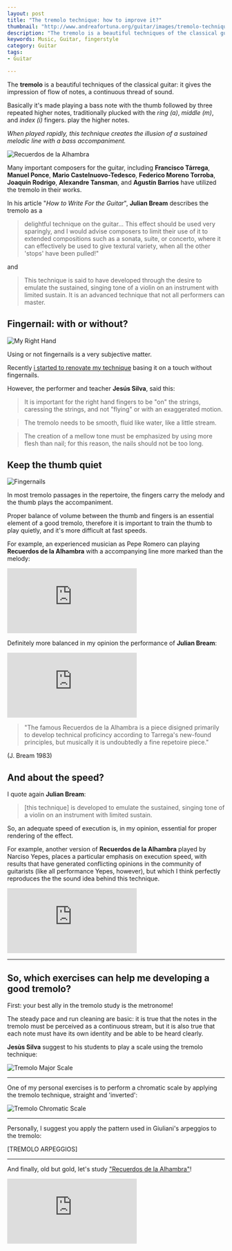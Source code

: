 ```yaml
---
layout: post
title: "The tremolo technique: how to improve it?"
thumbnail: "http://www.andreafortuna.org/guitar/images/tremolo-technique/recuerdos_de_la_alhambra.jpg"
description: "The tremolo is a beautiful techniques of the classical guitar: it gives the impression of flow of notes, a continuous thread of sound. "
keywords: Music, Guitar, fingerstyle
category: Guitar
tags: 
- Guitar

---
```


The **tremolo** is a beautiful techniques of the classical guitar: it gives the impression of flow of notes, a continuous thread of sound. 

Basically it's made playing a bass note with the thumb followed by three repeated higher notes, traditionally plucked with the *ring (a)*, *middle (m)*, and *index (i)* fingers. play the higher notes. 

*When played rapidly, this technique creates the illusion of a sustained melodic line with a bass accompaniment.* 

![Recuerdos de la Alhambra](http://www.andreafortuna.org/guitar/images/tremolo-technique/recuerdos_de_la_alhambra.jpg)

Many important composers for the guitar, including **Francisco Tárrega**, **Manuel Ponce**, **Mario Castelnuovo-Tedesco**, **Federico Moreno Torroba**, **Joaquín Rodrigo**, **Alexandre Tansman**, and **Agustín Barrios** have utilized the tremolo in their works.

In his article "*How to Write For the Guitar*", **Julian Bream** describes the tremolo as a 

>delightful technique on the guitar... This effect should be used very sparingly, and I would advise composers to limit their use of it to extended compositions such as a sonata, suite, or concerto, where it can effectively be used to give textural variety, when all the other 'stops' have been pulled!"

and

>This technique is said to have developed through the desire to emulate the sustained, singing tone of a violin on an instrument with limited sustain.  It is an advanced technique that not all performers can master.

 
Fingernail: with or without?
--

![My Right Hand](http://www.andreafortuna.org/guitar/images/myrighthand.jpg)

Using or not fingernails is a very subjective matter.

Recently [i started to renovate my technique](http://www.andreafortuna.org/guitar/2016/03/22/classical-guitar-and-fingernails-my2c/) basing it on a touch without fingernails.

However, the performer and teacher **Jesús Silva**, said this:

> It is important for the right hand fingers to be "on" the strings, caressing the strings, and not "flying" or with an exaggerated motion. 

> The tremolo needs to be smooth, fluid like water, like a little stream. 

> The creation of a mellow tone must be  emphasized by using more flesh than nail; for this reason, the nails should not be too long.


Keep the thumb quiet
--

![Fingernails](http://www.andreafortuna.org/guitar/images/fingernails.jpg)

In most tremolo passages in the repertoire, the fingers carry the melody and the thumb plays the accompaniment. 

Proper balance of volume between the thumb and fingers is an essential element of a good tremolo, therefore it is important to train the thumb to play quietly, and it's more difficult at fast speeds. 

For example, an experienced musician as Pepe Romero can playing **Recuerdos de la Alhambra** with a accompanying line more marked than the melody:

<div class="video-container">
<iframe src="https://www.youtube.com/embed/QlAzXWoQDlg" frameborder="0" allowfullscreen></iframe>
</div>


Definitely more balanced in my opinion the performance of **Julian Bream**:

<div class="video-container">
<iframe src="https://www.youtube.com/embed/PqfkMgVaOeY" frameborder="0" allowfullscreen></iframe>
</div>

>"The famous Recuerdos de la Alhambra is a piece disigned primarily to develop technical proficincy according to Tarrega's new-found principles, but musically it is undoubtedly a fine repetoire piece." 

(J. Bream 1983)



And about the speed?
--

I quote again **Julian Bream**:

>[this technique] is developed to emulate the sustained, singing tone of a violin on an instrument with limited sustain.

So, an adequate speed of execution is, in my opinion, essential for proper rendering of the effect. 

For example, another version of **Recuerdos de la Alhambra** played by Narciso Yepes, places a particular emphasis on execution speed, with results that have generated conflicting opinions in the community of guitarists (like all performance Yepes, however), but which I think perfectly reproduces the the sound idea behind this technique.

<div class="video-container">
<iframe src="https://www.youtube.com/embed/EQGBbLBShzk" frameborder="0" allowfullscreen></iframe>
</div>

<hr/>

So, which exercises can help me developing a good tremolo?
--

First: your best ally in the tremolo study is the metronome!

The steady pace and run cleaning are basic: it is true that the notes in the tremolo must be perceived as a continuous stream, but it is also true that each note must have its own identity and be able to be heard clearly.

**Jesùs Silva** suggest to his students to play a scale using the tremolo technique:

![Tremolo Major Scale](http://www.andreafortuna.org/guitar/images/tremolo-technique/tremolo_major_scale.png)


<hr/>

One of my personal exercises is to perform a chromatic scale by applying the tremolo technique, straight and 'inverted':

![Tremolo Chromatic Scale](http://www.andreafortuna.org/guitar/images/tremolo-technique/tremolo_chromatic_scale.png)

<hr/>

Personally, I suggest you apply the pattern used in Giuliani's arpeggios to the tremolo:

[TREMOLO ARPEGGIOS]

<hr/>

And finally, old but gold, let's study ["Recuerdos de la Alhambra"](http://imslp.org/wiki/Recuerdos_de_la_Alhambra_(T%C3%A1rrega,_Francisco))!

<div class="video-container">
<embed src="http://javanese.imslp.info/files/imglnks/usimg/1/1e/IMSLP24052-PMLP33377-Tarrega_-_Recuerdos_de_la_Alhambra_guitar.pdf" pluginspage="http://www.adobe.com/products/acrobat/readstep2.html">
</div>


